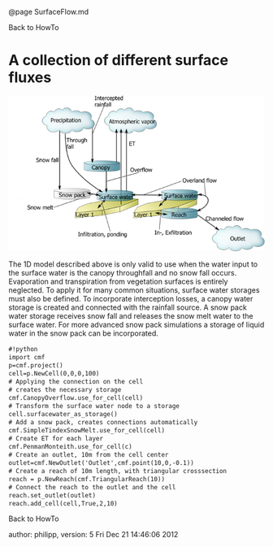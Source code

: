 @page SurfaceFlow.md

Back to HowTo

# A collection of different surface fluxes

![](media/structure_cmf_surface.png)

The 1D model described above is only valid to use when the water input
to the surface water is the canopy throughfall and no snow fall occurs.
Evaporation and transpiration from vegetation surfaces is entirely
neglected. To apply it for many common situations, surface water
storages must also be defined. To incorporate interception losses, a
canopy water storage is created and connected with the rainfall source.
A snow pack water storage receives snow fall and releases the snow melt
water to the surface water. For more advanced snow pack simulations a
storage of liquid water in the snow pack can be incorporated.

    #!python
    import cmf
    p=cmf.project()
    cell=p.NewCell(0,0,0,100)
    # Applying the connection on the cell 
    # creates the necessary storage
    cmf.CanopyOverflow.use_for_cell(cell)
    # Transform the surface water node to a storage
    cell.surfacewater_as_storage()
    # Add a snow pack, creates connections automatically
    cmf.SimpleTindexSnowMelt.use_for_cell(cell)
    # Create ET for each layer
    cmf.PenmanMonteith.use_for_cell(c)
    # Create an outlet, 10m from the cell center
    outlet=cmf.NewOutlet('Outlet',cmf.point(10,0,-0.1))
    # Create a reach of 10m length, with triangular crosssection
    reach = p.NewReach(cmf.TriangularReach(10))
    # Connect the reach to the outlet and the cell
    reach.set_outlet(outlet)
    reach.add_cell(cell,True,2,10)

Back to HowTo

author: philipp, version: 5 Fri Dec 21 14:46:06 2012
